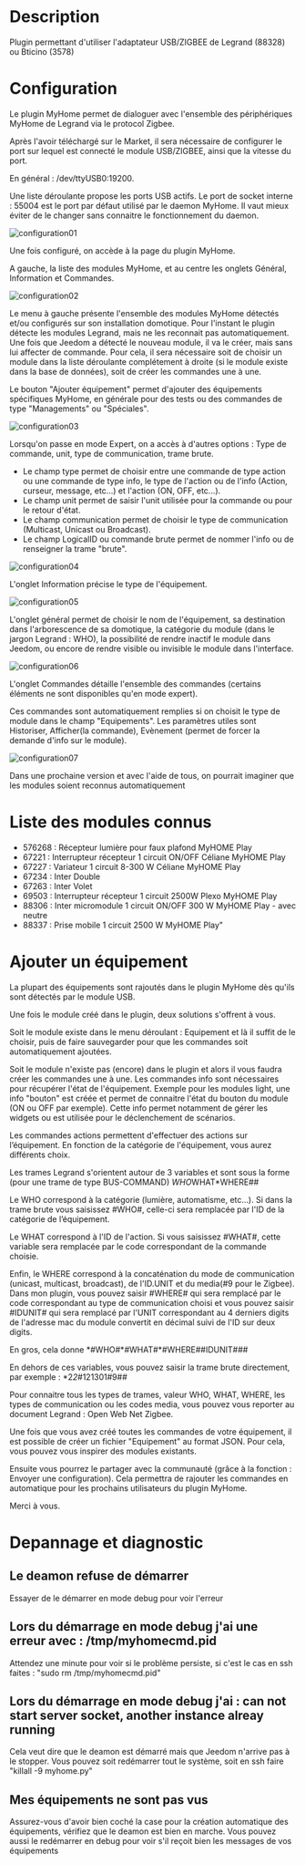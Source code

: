 Description
===
Plugin permettant d'utiliser l'adaptateur USB/ZIGBEE de Legrand (88328) ou Bticino (3578)

Configuration
===
Le plugin MyHome permet de dialoguer avec l'ensemble des périphériques MyHome de Legrand 
via le protocol Zigbee.

Après l'avoir téléchargé sur le Market, il sera nécessaire de configurer le port sur lequel
est connecté le module USB/ZIGBEE, ainsi que la vitesse du port.


En général : /dev/ttyUSB0:19200. 


Une liste déroulante propose les ports USB actifs. 
Le port de socket interne : 55004 est le port par défaut utilisé par le daemon MyHome. Il vaut mieux éviter de le changer sans connaitre le 
fonctionnement du daemon.

![configuration01](../images/myhome1.png)

Une fois configuré, on accède à la page du plugin MyHome.

A gauche, la liste des modules MyHome, et au centre les onglets Général, Information et Commandes.

![configuration02](../images/myhome2.png)

Le menu à gauche présente l'ensemble des modules MyHome détectés et/ou configurés sur son installation 
domotique. Pour l'instant le plugin détecte les modules Legrand, mais ne les reconnait pas automatiquement. 
Une fois que Jeedom a détecté le nouveau module, il va le créer, mais sans lui affecter de commande. 
Pour cela, il sera nécessaire soit de choisir un module dans la liste déroulante complétement à droite 
(si le module existe dans la base de données), soit de créer les commandes une à une.

Le bouton "Ajouter équipement" permet d'ajouter des équipements spécifiques MyHome, en générale pour 
des tests ou des commandes de type "Managements" ou "Spéciales".

![configuration03](../images/myhome3.png)

Lorsqu'on passe en mode Expert, on a accès à d'autres options : Type de commande, unit, type de 
communication, trame brute.

-   Le champ type permet de choisir entre une commande de type action ou une commande de type info, le type 
de l'action ou de l'info (Action, curseur, message, etc...) et l'action (ON, OFF, etc...).
-   Le champ unit permet de saisir l'unit utilisée pour la commande ou pour le retour d'état.
-   Le champ communication permet de choisir le type de communication (Multicast, Unicast ou Broadcast).
-   Le champ LogicalID ou commande brute permet de nommer l'info ou de renseigner la trame "brute".

![configuration04](../images/myhome4.png)
 
L'onglet Information précise le type de l'équipement.

![configuration05](../images/myhome6.png)

L'onglet général permet de choisir le nom de l'équipement, sa destination dans l'arborescence de sa 
domotique, la catégorie du module (dans le jargon Legrand : WHO), la possibilité de rendre inactif le 
module dans Jeedom, ou encore de rendre visible ou invisible le module dans l'interface.

![configuration06](../images/myhome7.png)

L'onglet Commandes détaille l'ensemble des commandes (certains éléments ne sont disponibles qu'en mode expert).

Ces commandes sont automatiquement remplies si on choisit le type de module dans le champ "Equipements". 
Les paramètres utiles sont Historiser, Afficher(la commande), Evènement (permet de forcer la demande d'info 
sur le module).

![configuration07](../images/myhome8.png)

Dans une prochaine version et avec l'aide de tous, on pourrait imaginer que les modules soient reconnus 
automatiquement


Liste des modules connus
===
-    576268 : Récepteur lumière pour faux plafond MyHOME Play
-    67221 : Interrupteur récepteur 1 circuit ON/OFF Céliane MyHOME Play
-    67227 : Variateur 1 circuit 8-300 W Céliane MyHOME Play
-    67234 : Inter Double
-    67263 : Inter Volet
-    69503 : Interrupteur récepteur 1 circuit 2500W Plexo MyHOME Play
-    88306 : Inter micromodule 1 circuit ON/OFF 300 W MyHOME Play - avec neutre
-    88337 : Prise mobile 1 circuit 2500 W MyHOME Play"

Ajouter un équipement 
===
La plupart des équipements sont rajoutés dans le plugin MyHome dès qu'ils sont détectés par le module USB.

Une fois le module créé dans le plugin, deux solutions s'offrent à vous. 

Soit le module existe dans le menu déroulant : Equipement et là il suffit de le choisir, puis de faire 
sauvegarder pour que les commandes soit automatiquement ajoutées.

Soit le module n'existe pas (encore) dans le plugin et alors il vous faudra créer les commandes une à une.
Les commandes info sont nécessaires pour récupérer l'état de l'équipement. Exemple pour les modules 
light, une info "bouton" est créée et permet  de connaitre l'état du bouton du module (ON ou OFF par exemple). 
Cette info permet notamment de gérer les widgets ou est utilisée pour le déclenchement de scénarios.

Les commandes actions permettent d'effectuer des actions sur l’équipement. En fonction de la catégorie de 
l'équipement, vous aurez différents choix.

Les trames Legrand s'orientent autour de 3 variables et sont sous la forme (pour une trame de type BUS-COMMAND) 
*WHO*WHAT*WHERE##

Le WHO correspond à la catégorie (lumière, automatisme, etc…). Si dans la trame brute vous saisissez 
\#WHO\#, celle-ci sera remplacée par l'ID de la catégorie de l’équipement.

Le WHAT correspond à l'ID de l'action. Si vous saisissez \#WHAT\#, cette variable sera remplacée par le 
code correspondant de la commande choisie.

Enfin, le WHERE correspond à la concaténation du mode de communication (unicast, multicast, broadcast), de 
l'ID.UNIT et du media(#9 pour le Zigbee). Dans mon plugin, vous pouvez saisir \#WHERE# qui sera remplacé par 
le code correspondant au type de communication choisi et vous pouvez saisir \#IDUNIT# qui sera remplacé par l'UNIT 
correspondant au 4 derniers digits de l'adresse mac du module convertit en décimal suivi de l'ID sur deux digits.

En gros, cela donne \*\#WHO\#\*\#WHAT\#*\#WHERE\#\#IDUNIT\###

En dehors de ces variables, vous pouvez saisir la trame brute directement, par exemple : \*2*2*\#121301#9##

Pour connaitre tous les types de trames, valeur WHO, WHAT, WHERE, les types de communication ou les codes media, vous 
pouvez vous reporter au document Legrand : Open Web Net Zigbee.

Une fois que vous avez créé toutes les commandes de votre équipement, il est possible de créer un fichier 
"Equipement" au format JSON. Pour cela, vous pouvez vous inspirer des modules existants.

Ensuite vous pourrez le partager avec la communauté (grâce à la fonction : Envoyer une configuration). 
Cela permettra de rajouter les commandes en automatique pour les prochains utilisateurs du plugin MyHome.

Merci à vous.

Depannage et diagnostic
===

Le deamon refuse de démarrer
-----------------------------

Essayer de le démarrer en mode debug pour voir l'erreur

Lors du démarrage en mode debug j'ai une erreur avec : /tmp/myhomecmd.pid
-------------------------------------------------------------------------

Attendez une minute pour voir si le problème persiste, si c'est le cas en ssh faites : "sudo rm /tmp/myhomecmd.pid"

Lors du démarrage en mode debug j'ai : can not start server socket, another instance alreay running
----------------------------------------------------------------------------------------------------

Cela veut dire que le deamon est démarré mais que Jeedom n'arrive pas à le stopper. Vous pouvez soit redémarrer tout le système, soit en ssh faire "killall -9 myhome.py"

Mes équipements ne sont pas vus
-------------------------------

Assurez-vous d'avoir bien coché la case pour la création automatique des équipements, vérifiez que le deamon est bien en marche. Vous pouvez aussi le redémarrer en debug pour voir s'il reçoit bien les messages de vos équipements

